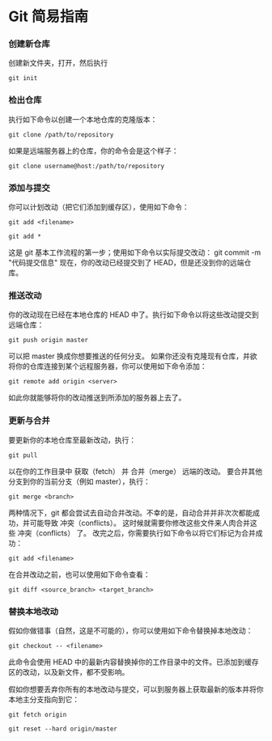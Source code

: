 # Git 简易指南

### 创建新仓库
创建新文件夹，打开，然后执行 
```
git init
```

### 检出仓库
执行如下命令以创建一个本地仓库的克隆版本：
```
git clone /path/to/repository
```
如果是远端服务器上的仓库，你的命令会是这个样子：
```
git clone username@host:/path/to/repository
```

### 添加与提交
你可以计划改动（把它们添加到缓存区），使用如下命令：
```
git add <filename>
```
```
git add *
```
这是 git 基本工作流程的第一步；使用如下命令以实际提交改动：
git commit -m "代码提交信息"
现在，你的改动已经提交到了 HEAD，但是还没到你的远端仓库。 

### 推送改动
你的改动现在已经在本地仓库的 HEAD 中了。执行如下命令以将这些改动提交到远端仓库：
```
git push origin master
```
可以把 master 换成你想要推送的任何分支。
如果你还没有克隆现有仓库，并欲将你的仓库连接到某个远程服务器，你可以使用如下命令添加：
```
git remote add origin <server>
```
如此你就能够将你的改动推送到所添加的服务器上去了。

### 更新与合并
要更新你的本地仓库至最新改动，执行：
```
git pull
```
以在你的工作目录中 获取（fetch） 并 合并（merge） 远端的改动。
要合并其他分支到你的当前分支（例如 master），执行：
```
git merge <branch>
```
两种情况下，git 都会尝试去自动合并改动。不幸的是，自动合并并非次次都能成功，并可能导致 冲突（conflicts）。
这时候就需要你修改这些文件来人肉合并这些 冲突（conflicts） 了。
改完之后，你需要执行如下命令以将它们标记为合并成功：
```
git add <filename>
```
在合并改动之前，也可以使用如下命令查看：
```
git diff <source_branch> <target_branch>
```

### 替换本地改动
假如你做错事（自然，这是不可能的），你可以使用如下命令替换掉本地改动：
```
git checkout -- <filename>
```
此命令会使用 HEAD 中的最新内容替换掉你的工作目录中的文件。已添加到缓存区的改动，以及新文件，都不受影响。

假如你想要丢弃你所有的本地改动与提交，可以到服务器上获取最新的版本并将你本地主分支指向到它：
```
git fetch origin
```
```
git reset --hard origin/master 
```

